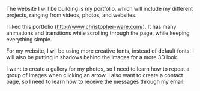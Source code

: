 The website I will be building is my portfolio, which will include my different projects, ranging from videos, photos, and websites.

I liked this portfolio (http://www.christopher-ware.com/). It has many animations and transitions while scrolling through the page, while keeping everything simple.

For my website, I wil be using more creative fonts, instead of default fonts. I will also be putting in shadows behind the images for a more 3D look.

I want to create a gallery for my photos, so I need to learn how to repeat a group of images when clicking an arrow. 
I also want to create a contact page, so I need to learn how to receive the messages through my email.
